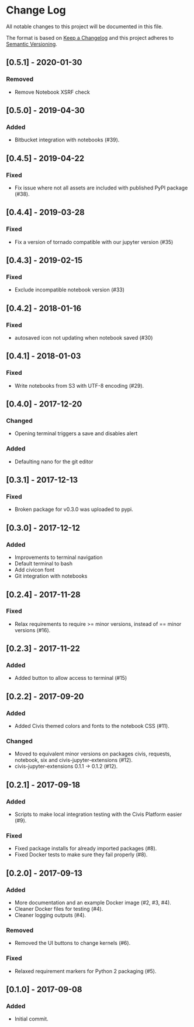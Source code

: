 # Change Log
All notable changes to this project will be documented in this file.

The format is based on [Keep a Changelog](http://keepachangelog.com/)
and this project adheres to [Semantic Versioning](http://semver.org/).

## [0.5.1] - 2020-01-30
### Removed
- Remove Notebook XSRF check

## [0.5.0] - 2019-04-30

### Added
- Bitbucket integration with notebooks (#39).

## [0.4.5] - 2019-04-22

### Fixed
- Fix issue where not all assets are included with published PyPI package (#38).

## [0.4.4] - 2019-03-28

### Fixed
- Fix a version of tornado compatible with our jupyter version (#35)

## [0.4.3] - 2019-02-15

### Fixed
- Exclude incompatible notebook version (#33)

## [0.4.2] - 2018-01-16

### Fixed
- autosaved icon not updating when notebook saved (#30)

## [0.4.1] - 2018-01-03

### Fixed
- Write notebooks from S3 with UTF-8 encoding (#29).

## [0.4.0] - 2017-12-20

### Changed
- Opening terminal triggers a save and disables alert

### Added
- Defaulting nano for the git editor

## [0.3.1] - 2017-12-13

### Fixed
- Broken package for v0.3.0 was uploaded to pypi.

## [0.3.0] - 2017-12-12

### Added
- Improvements to terminal navigation
- Default terminal to bash
- Add civicon font
- Git integration with notebooks

## [0.2.4] - 2017-11-28

### Fixed
- Relax requirements to require >= minor versions, instead of == minor versions (#16).

## [0.2.3] - 2017-11-22

### Added
- Added button to allow access to terminal (#15)

## [0.2.2] - 2017-09-20

### Added
- Added Civis themed colors and fonts to the notebook CSS (#11).

### Changed
- Moved to equivalent minor versions on packages civis, requests, notebook, six and civis-jupyter-extensions (#12).
- civis-jupyter-extensions 0.1.1 -> 0.1.2 (#12).

## [0.2.1] - 2017-09-18

### Added
- Scripts to make local integration testing with the Civis Platform easier (#9).

### Fixed
- Fixed package installs for already imported packages (#8).
- Fixed Docker tests to make sure they fail properly (#8).

## [0.2.0] - 2017-09-13

### Added
- More documentation and an example Docker image (#2, #3, #4).
- Cleaner Docker files for testing (#4).
- Cleaner logging outputs (#4).

### Removed
- Removed the UI buttons to change kernels (#6).

### Fixed
- Relaxed requirement markers for Python 2 packaging (#5).

## [0.1.0] - 2017-09-08

### Added
- Initial commit.

